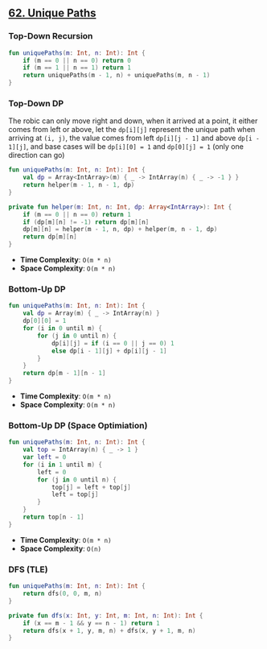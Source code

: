 ## [62. Unique Paths](https://leetcode.com/problems/unique-paths/)

### Top-Down Recursion
```kotlin
fun uniquePaths(m: Int, n: Int): Int {
    if (m == 0 || n == 0) return 0
    if (m == 1 || n == 1) return 1
    return uniquePaths(m - 1, n) + uniquePaths(m, n - 1)
}
```

### Top-Down DP
The robic can only move right and down, when it arrived at a point, it either comes from left or above, let the `dp[i][j]` represent the unique path when arriving at `(i, j)`, the value comes from left `dp[i][j - 1]` and above `dp[i - 1][j]`, and base cases will be `dp[i][0] = 1` and `dp[0][j] = 1` (only one direction can go)

```kotlin
fun uniquePaths(m: Int, n: Int): Int {
    val dp = Array<IntArray>(m) { _ -> IntArray(n) { _ -> -1 } }
    return helper(m - 1, n - 1, dp)
}

private fun helper(m: Int, n: Int, dp: Array<IntArray>): Int {
    if (m == 0 || n == 0) return 1
    if (dp[m][n] != -1) return dp[m][n]
    dp[m][n] = helper(m - 1, n, dp) + helper(m, n - 1, dp)
    return dp[m][n]
}
```
* **Time Complexity**: `O(m * n)`
* **Space Complexity**: `O(m * n)`

### Bottom-Up DP
```kotlin
fun uniquePaths(m: Int, n: Int): Int {
    val dp = Array(m) { _ -> IntArray(n) }
    dp[0][0] = 1
    for (i in 0 until m) {
        for (j in 0 until n) {
            dp[i][j] = if (i == 0 || j == 0) 1
            else dp[i - 1][j] + dp[i][j - 1]
        }
    }
    return dp[m - 1][n - 1]
}
```
* **Time Complexity**: `O(m * n)`
* **Space Complexity**: `O(m * n)`

### Bottom-Up DP (Space Optimiation)
```kotlin
fun uniquePaths(m: Int, n: Int): Int {
    val top = IntArray(n) { _ -> 1 }
    var left = 0
    for (i in 1 until m) {
        left = 0
        for (j in 0 until n) {
            top[j] = left + top[j]
            left = top[j]
        }
    }
    return top[n - 1]
}
```

* **Time Complexity**: `O(m * n)`
* **Space Complexity**: `O(n)`

### DFS (TLE)
```kotlin
fun uniquePaths(m: Int, n: Int): Int {
    return dfs(0, 0, m, n)
}

private fun dfs(x: Int, y: Int, m: Int, n: Int): Int {
    if (x == m - 1 && y == n - 1) return 1
    return dfs(x + 1, y, m, n) + dfs(x, y + 1, m, n)
}
```

